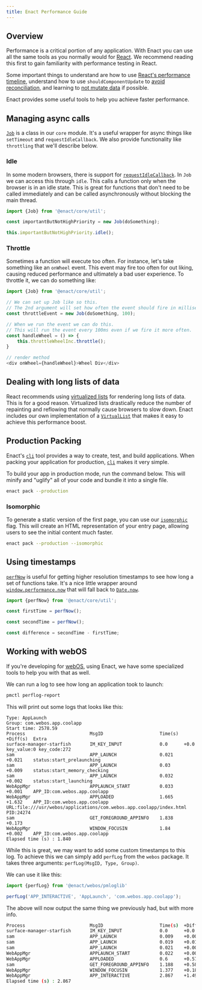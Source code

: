 ```yaml
---
title: Enact Performance Guide
---
```


## Overview

Performance is a critical portion of any application. With Enact you can use all the same tools as you normally would for [React](https://reactjs.org/docs/optimizing-performance.html). We recommend reading this first to gain familiarity with performance testing in React.

Some important things to understand are how to use [React's performance timeline](https://reactjs.org/docs/optimizing-performance.html#profiling-components-with-the-chrome-performance-tab), understand how to use `shouldComponentUpdate` to [avoid reconciliation](https://reactjs.org/docs/optimizing-performance.html#avoid-reconciliation), and learning to [not mutate data](https://reactjs.org/docs/optimizing-performance.html#the-power-of-not-mutating-data) if possible.

Enact provides some useful tools to help you achieve faster performance.

## Managing async calls

[`Job`](../../modules/core/util/#Job) is a class in our `core` module. It's a useful wrapper for async things like `setTimeout` and `requestIdleCallback`. We also provide functionality like `throttling` that we'll describe below.

### Idle

In some modern browsers, there is support for [`requestIdleCallback`](https://developer.mozilla.org/en-US/docs/Web/API/Window/requestIdleCallback). In `Job` we can access this through `idle`. This calls a function only when the browser is in an idle state. This is great for functions that don't need to be called immediately and can be called asynchronously without blocking the main thread.

```javascript
import {Job} from '@enact/core/util';

const importantButNotHighPriority = new Job(doSomething);

this.importantButNotHighPriority.idle();
```

### Throttle

Sometimes a function will execute too often. For instance, let's take something like an `onWheel` event. This event may fire too often for out liking, causing reduced performance and ultimately a bad user experience. To throttle it, we can do something like:

```js
import {Job} from '@enact/core/util';

// We can set up Job like so this.
// The 2nd argument will set how often the event should fire in milliseconds
const throttleEvent = new Job(doSomething, 100);

// When we run the event we can do this.
// This will run the event every 100ms even if we fire it more often.
const handleWheel = () => {
    this.throttleWheelInc.throttle();
}

// render method
<div onWheel={handleWheel}>Wheel Div</div>
```

## Dealing with long lists of data

React recommends using [virtualized lists](https://reactjs.org/docs/optimizing-performance.html#virtualize-long-lists) for rendering long lists of data. This is for a good reason. Virtualized lists drastically reduce the number of repainting and reflowing that normally cause browsers to slow down. Enact includes our own implementation of a [`VirtualList`](../../modules/ui/VirtualList/) that makes it easy to achieve this performance boost.

## Production Packing

Enact's [`cli`](../../developer-tools/cli/) tool provides a way to create, test, and build applications. When packing your application for production, [`cli`](../../developer-tools/cli/) makes it very simple.

To build your app in production mode, run the command below. This will minify and "uglify" all of your code and bundle it into a single file.

```bash
enact pack --production
```

### Isomorphic

To generate a static version of the first page, you can use our [`isomorphic`](../../developer-tools/cli/isomorphic-support/) flag. This will create an HTML representation of your entry page, allowing users to see the initial content much faster.

```bash
enact pack --production --isomorphic
```

## Using timestamps

[`perfNow`](../../modules/core/util/#perfNow) is useful for getting higher resolution timestamps to see how long a set of functions take. It's a nice little wrapper around [`window.performance.now`](https://developer.mozilla.org/en-US/docs/Web/API/Performance/now) that will fall back to [`Date.now`](https://developer.mozilla.org/en-US/docs/Web/JavaScript/Reference/Global_Objects/Date/now). 

```js
import {perfNow} from '@enact/core/util';

const firstTime = perfNow();

const secondTime = perfNow();

const difference = secondTime - firstTime;
```

## Working with webOS

If you're developing for [webOS](http://webosose.org/), using Enact, we have some specialized tools to help you with that as well.

We can run a log to see how long an application took to launch:

```bash
pmctl perflog-report
```

This will print out some logs that looks like this:

```
Type: AppLaunch
Group: com.webos.app.coolapp
Start time: 2578.59
Process                        MsgID                     Time(s)  +Diff(s)  Extra
surface-manager-starfish       IM_KEY_INPUT              0.0      +0.0      key_value:0 key_code:272
sam                            APP_LAUNCH                0.021    +0.021    status:start_prelaunching
sam                            APP_LAUNCH                0.03     +0.009    status:start_memory_checking
sam                            APP_LAUNCH                0.032    +0.002    status:start_launching
WebAppMgr                      APPLAUNCH_START           0.033    +0.001    APP_ID:com.webos.app.coolapp
WebAppMgr                      APPLOADED                 1.665    +1.632    APP_ID:com.webos.app.coolapp URL:file:///usr/webos/applications/com.webos.app.coolapp/index.html PID:24274
sam                            GET_FOREGROUND_APPINFO    1.838    +0.173
WebAppMgr                      WINDOW_FOCUSIN            1.84     +0.002    APP_ID:com.webos.app.coolapp
Elapsed time (s) : 1.840
```

While this is great, we may want to add some custom timestamps to this log. To achieve this we can simply add `perfLog` from the `webos` package. It takes three arguments: `perfLog(MsgID, Type, Group)`.

We can use it like this:

```js
import {perfLog} from '@enact/webos/pmloglib'

perfLog('APP_INTERACTIVE', 'AppLaunch', 'com.webos.app.coolapp');
```

The above will now output the same thing we previously had, but with more info.

```bash
Process                        MsgID                     Time(s)  +Diff(s)  Extra
surface-manager-starfish       IM_KEY_INPUT              0.0      +0.0      key_value:0 key_code:272
sam                            APP_LAUNCH                0.009    +0.009    status:start_prelaunching
sam                            APP_LAUNCH                0.019    +0.01     status:start_memory_checking
sam                            APP_LAUNCH                0.021    +0.002    status:start_launching
WebAppMgr                      APPLAUNCH_START           0.022    +0.001    APP_ID:com.webos.app.coolapp
WebAppMgr                      APPLOADED                 0.6      +0.578    APP_ID:com.webos.app.coolapp URL:file:///usr/palm/applications/com.webos.app.coolapp/index.html PID:20509
sam                            GET_FOREGROUND_APPINFO    1.188    +0.588
WebAppMgr                      WINDOW_FOCUSIN            1.377    +0.189    APP_ID:com.webos.app.coolapp
WebAppMgr                      APP_INTERACTIVE           2.867    +1.49
Elapsed time (s) : 2.867
```
